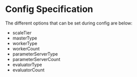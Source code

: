 # Config Specification

The different options that can be set during config are below:
* scaleTier
* masterType
* workerType
* workerCount
* parameterServerType
* parameterServerCount
* evaluatorType
* evaluatorCount
